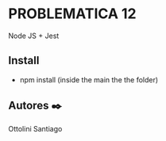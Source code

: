 # PROBLEMATICA 12
Node JS + Jest 

## Install

* npm install (inside the main the the folder)

## Autores ✒️

Ottolini Santiago




